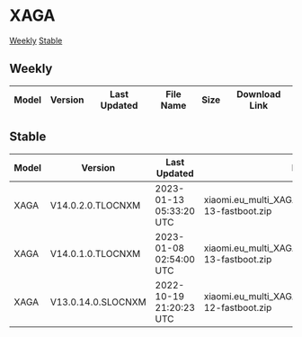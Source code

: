 # XAGA
[Weekly](#Weekly)  [Stable](#Stable)
## Weekly
| Model | Version | Last Updated | File Name | Size | Download Link |
| ---- | ---- | ---- | ---- | ---- | ---- |
## Stable
| Model | Version | Last Updated | File Name | Size | Download Link |
| ---- | ---- | ---- | ---- | ---- | ---- |
| XAGA | V14.0.2.0.TLOCNXM | 2023-01-13 05:33:20 UTC | xiaomi.eu_multi_XAGA_V14.0.2.0.TLOCNXM_v14-13-fastboot.zip | 4.9 GB | [SourceForge](https://sourceforge.net/projects/xiaomi-eu-multilang-miui-roms/files/xiaomi.eu/MIUI-STABLE-RELEASES/MIUIv14/xiaomi.eu_multi_XAGA_V14.0.2.0.TLOCNXM_v14-13-fastboot.zip/download) |
| XAGA | V14.0.1.0.TLOCNXM | 2023-01-08 02:54:00 UTC | xiaomi.eu_multi_XAGA_V14.0.1.0.TLOCNXM_v14-13-fastboot.zip | 4.8 GB | [SourceForge](https://sourceforge.net/projects/xiaomi-eu-multilang-miui-roms/files/xiaomi.eu/MIUI-STABLE-RELEASES/MIUIv14/xiaomi.eu_multi_XAGA_V14.0.1.0.TLOCNXM_v14-13-fastboot.zip/download) |
| XAGA | V13.0.14.0.SLOCNXM | 2022-10-19 21:20:23 UTC | xiaomi.eu_multi_XAGA_V13.0.14.0.SLOCNXM_v13-12-fastboot.zip | 4.8 GB | [SourceForge](https://sourceforge.net/projects/xiaomi-eu-multilang-miui-roms/files/xiaomi.eu/MIUI-STABLE-RELEASES/MIUIv13/xiaomi.eu_multi_XAGA_V13.0.14.0.SLOCNXM_v13-12-fastboot.zip/download) |
